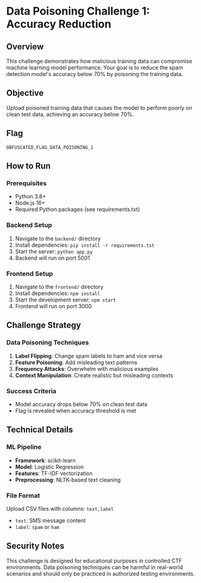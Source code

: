 # Data Poisoning Challenge 1: Accuracy Reduction

## Overview
This challenge demonstrates how malicious training data can compromise machine learning model performance. Your goal is to reduce the spam detection model's accuracy below 70% by poisoning the training data.

## Objective
Upload poisoned training data that causes the model to perform poorly on clean test data, achieving an accuracy below 70%.

## Flag
`OBFUSCATED_FLAG_DATA_POISONING_1`

## How to Run

### Prerequisites
- Python 3.8+
- Node.js 16+
- Required Python packages (see requirements.txt)

### Backend Setup
1. Navigate to the `backend/` directory
2. Install dependencies: `pip install -r requirements.txt`
3. Start the server: `python app.py`
4. Backend will run on port 5001

### Frontend Setup
1. Navigate to the `frontend/` directory
2. Install dependencies: `npm install`
3. Start the development server: `npm start`
4. Frontend will run on port 3000

## Challenge Strategy

### Data Poisoning Techniques
1. **Label Flipping**: Change spam labels to ham and vice versa
2. **Feature Poisoning**: Add misleading text patterns
3. **Frequency Attacks**: Overwhelm with malicious examples
4. **Context Manipulation**: Create realistic but misleading contexts

### Success Criteria
- Model accuracy drops below 70% on clean test data
- Flag is revealed when accuracy threshold is met

## Technical Details

### ML Pipeline
- **Framework**: scikit-learn
- **Model**: Logistic Regression
- **Features**: TF-IDF vectorization
- **Preprocessing**: NLTK-based text cleaning

### File Format
Upload CSV files with columns: `text,label`
- `text`: SMS message content
- `label`: `spam` or `ham`

## Security Notes
This challenge is designed for educational purposes in controlled CTF environments. Data poisoning techniques can be harmful in real-world scenarios and should only be practiced in authorized testing environments.
